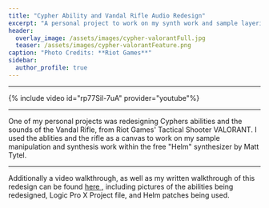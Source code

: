 ```yaml
---
title: "Cypher Ability and Vandal Rifle Audio Redesign"
excerpt: "A personal project to work on my synth work and sample layering abilities."
header: 
  overlay_image: /assets/images/cypher-valorantFull.jpg
  teaser: /assets/images/cypher-valorantFeature.png
caption: "Photo Credits: **Riot Games**"
sidebar: 
  author_profile: true
---
```


---

{% include video id="rp77Sil-7uA" provider="youtube"%}

---

One of my personal projects was redesigning Cyphers abilities and the sounds of the Vandal Rifle, from Riot Games' Tactical Shooter VALORANT.
I used the ablities and the rifle as a canvas to work on my sample manipulation and synthesis work within the free "Helm" synthesizer by Matt Tytel.

---

Additionally a video walkthrough, as well as my written walkthrough of this redesign can be found <a href="/writeups/cypher-design-writeup"> here <a/>, including pictures of the abilities being redesigned, Logic Pro X Project file, and Helm patches being used.  
